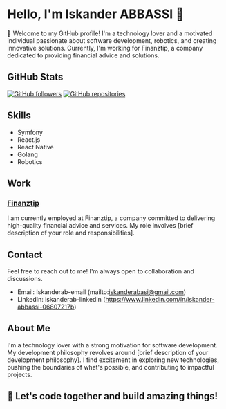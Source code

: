 # Hello, I'm Iskander ABBASSI 🚀

👋 Welcome to my GitHub profile! I'm a technology lover and a motivated individual passionate about software development, robotics, and creating innovative solutions. Currently, I'm working for Finanztip, a company dedicated to providing financial advice and solutions.

## GitHub Stats

[![GitHub followers](https://img.shields.io/github/followers/iskanderAB?label=Followers&style=social)](https://github.com/iskanderAB)
[![GitHub repositories](https://img.shields.io/badge/repositories-3-brightgreen)](https://github.com/your-username?tab=repositories)

## Skills

- Symfony
- React.js
- React Native
- Golang
- Robotics

## Work

### [Finanztip](link-to-finanztip-profile)
I am currently employed at Finanztip, a company committed to delivering high-quality financial advice and services. My role involves [brief description of your role and responsibilities].


## Contact

Feel free to reach out to me! I'm always open to collaboration and discussions.

- Email: Iskanderab-email (mailto:iskanderabasi@gmail.com)
- LinkedIn: iskanderab-linkedIn (https://www.linkedin.com/in/iskander-abbassi-06807217b)

## About Me

I'm a technology lover with a strong motivation for software development. My development philosophy revolves around [brief description of your development philosophy]. I find excitement in exploring new technologies, pushing the boundaries of what's possible, and contributing to impactful projects.

## 🚀 Let's code together and build amazing things!
